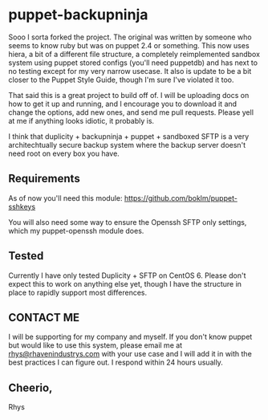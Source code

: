 # puppet-backupninja

Sooo I sorta forked the project. The original was written by someone who seems to know ruby
but was on puppet 2.4 or something. This now uses hiera, a bit of a different file structure,
a completely reimplemented sandbox system using puppet stored configs (you'll need puppetdb)
and has next to no testing except for my very narrow usecase. It also is update to be a bit
closer to the Puppet Style Guide, though I'm sure I've violated it too.

That said this is a great project to build off of. I will be uploading docs on how to get it up
and running, and I encourage you to download it and change the options, add new ones, and send 
me pull requests. Please yell at me if anything looks idiotic, it probably is. 

I think that  duplicity + backupninja + puppet + sandboxed SFTP is a very architechtually secure 
backup system where the backup server doesn't need root on every box you have. 

## Requirements
As of now you'll need this module:
https://github.com/boklm/puppet-sshkeys

You will also need some way to ensure the Openssh SFTP only settings, which my puppet-openssh
module does. 

## Tested

Currently I have only tested Duplicity + SFTP on CentOS 6. Please don't expect this to work on anything
else yet, though I have the structure in place to rapidly support most differences.

## CONTACT ME
I will be supporting for my company and myself. If you don't know puppet but would like to use
this system, please email me at rhys@rhavenindustrys.com with your use case and I will add it in
with the best practices I can figure out. I respond within 24 hours usually. 

Cheerio,
--
Rhys


